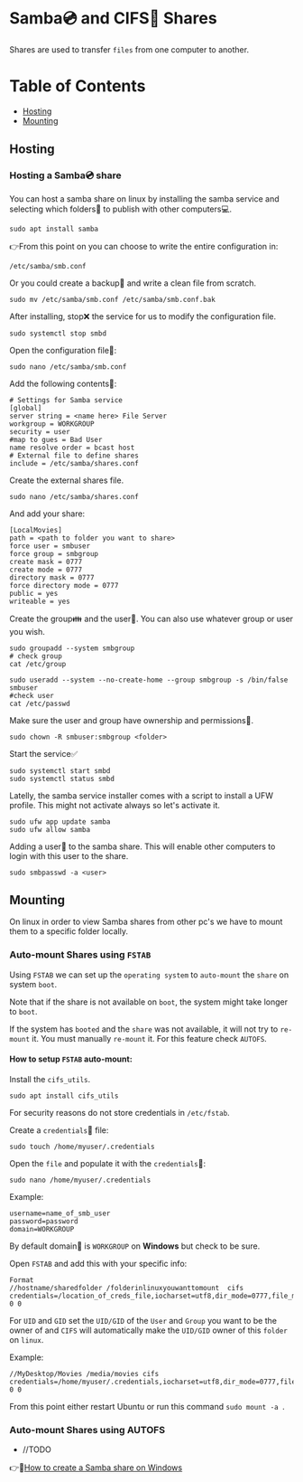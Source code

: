 # Samba:cd: and CIFS:dvd: Shares

Shares are used to transfer `files` from one computer to another.

# Table of Contents
* [Hosting](#hosting)
* [Mounting](#mounting)

## Hosting

### Hosting a Samba:cd: share

You can host a samba share on linux by installing the samba service and selecting which 
folders:file_folder: to publish with other computers:computer:.
```
sudo apt install samba
```
:point_right:From this point on you can choose to write the entire configuration in:
```
/etc/samba/smb.conf
```
Or you could create a backup:floppy_disk: and write a clean file from scratch.
```
sudo mv /etc/samba/smb.conf /etc/samba/smb.conf.bak
```
After installing, stop:x: the service for us to modify the configuration file.
```
sudo systemctl stop smbd
``` 
Open the configuration file:memo::
```
sudo nano /etc/samba/smb.conf
```
Add the following contents:memo::
```
# Settings for Samba service
[global]
server string = <name here> File Server
workgroup = WORKGROUP
security = user
#map to gues = Bad User
name resolve order = bcast host
# External file to define shares
include = /etc/samba/shares.conf  
```
Create the external shares file.
```
sudo nano /etc/samba/shares.conf 
```
And add your share:
```
[LocalMovies]
path = <path to folder you want to share>
force user = smbuser
force group = smbgroup
create mask = 0777
create mode = 0777
directory mask = 0777
force directory mode = 0777
public = yes
writeable = yes
```

Create the group:family: and the user:raising_hand:. You can also use whatever group or user you wish.
```
sudo groupadd --system smbgroup   
# check group
cat /etc/group
```
```
sudo useradd --system --no-create-home --group smbgroup -s /bin/false smbuser
#check user
cat /etc/passwd
```
Make sure the user and group have ownership and permissions:key:.
```
sudo chown -R smbuser:smbgroup <folder>
```

Start the service:white_check_mark:
```
sudo systemctl start smbd
sudo systemctl status smbd
```

Latelly, the samba service installer comes with a script to install a UFW profile.
This might not activate always so let's activate it.
```
sudo ufw app update samba
sudo ufw allow samba
```

Adding a user:raising_hand: to the samba share. This will enable other computers to login with this user to the share.
```
sudo smbpasswd -a <user>
```

## Mounting

On linux in order to view Samba shares from other pc's we have to mount them to a specific folder locally.

### Auto-mount Shares using `FSTAB`

Using `FSTAB` we can set up the `operating system` to `auto-mount` the `share` on system `boot`.

Note that if the share is not available on `boot`, the system might take longer to `boot`.

If the system has `booted` and the `share` was not available, it will not try to `re-mount` it.
You must manually `re-mount` it. For this feature check `AUTOFS`.


#### How to setup `FSTAB` auto-mount:

Install the `cifs_utils`.
```
sudo apt install cifs_utils
```

For security reasons do not store credentials in `/etc/fstab`.

Create a `credentials`:key: file:
```
sudo touch /home/myuser/.credentials 
```

Open the `file` and populate it with the `credentials`:key::
```
sudo nano /home/myuser/.credentials
```

Example:
```
username=name_of_smb_user
password=password
domain=WORKGROUP
```
By default domain:office: is `WORKGROUP` on **Windows** but check to be sure.

Open `FSTAB` and add this with your specific info:
```
Format
//hostname/sharedfolder /folderinlinuxyouwanttomount  cifs credentials=/location_of_creds_file,iocharset=utf8,dir_mode=0777,file_mode=0777,uid=998,gid=998 0 0
```

For `UID` and `GID` set the `UID/GID` of the `User` and `Group` you want to be the owner of
and `CIFS` will automatically make the `UID/GID` owner of this `folder` on `linux`.
  
Example:  
```
//MyDesktop/Movies /media/movies cifs credentials=/home/myuser/.credentials,iocharset=utf8,dir_mode=0777,file_mode=0777,uid=998,gid=998 0 0
```

From this point either restart Ubuntu or run this command `sudo mount -a `.


### Auto-mount Shares using AUTOFS

* //TODO



:point_right::link:[How to create a Samba share on Windows](https://www.youtube.com/watch?v=AxhSvBg0dTM)